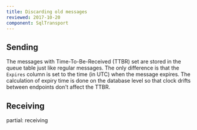 ```yaml
---
title: Discarding old messages
reviewed: 2017-10-20
component: SqlTransport
---
```


## Sending

The messages with Time-To-Be-Received (TTBR) set are stored in the queue table just like regular messages. The only difference is that the `Expires` column is set to the time (in UTC) when the message expires. The calculation of expiry time is done on the database level so that clock drifts between endpoints don't affect the TTBR.

## Receiving

partial: receiving